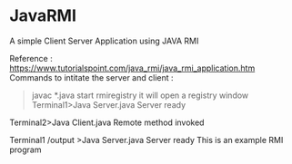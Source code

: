 # JavaRMI
A simple Client Server Application using JAVA RMI

Reference : https://www.tutorialspoint.com/java_rmi/java_rmi_application.htm
Commands to intitate the server and client :
>javac *.java
>start rmiregistry
it will open a registry window 
Terminal1>Java Server.java
Server ready

Terminal2>Java Client.java
Remote method invoked

Terminal1 /output >Java Server.java
Server ready
This is an example RMI program

